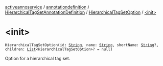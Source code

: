 [activeannoservice](../../../index.md) / [annotationdefinition](../../index.md) / [HierarchicalTagSetAnnotationDefinition](../index.md) / [HierarchicalTagSetOption](index.md) / [&lt;init&gt;](./-init-.md)

# &lt;init&gt;

`HierarchicalTagSetOption(id: `[`String`](https://kotlinlang.org/api/latest/jvm/stdlib/kotlin/-string/index.html)`, name: `[`String`](https://kotlinlang.org/api/latest/jvm/stdlib/kotlin/-string/index.html)`, shortName: `[`String`](https://kotlinlang.org/api/latest/jvm/stdlib/kotlin/-string/index.html)`?, children: `[`List`](https://kotlinlang.org/api/latest/jvm/stdlib/kotlin.collections/-list/index.html)`<HierarchicalTagSetOption>? = null)`

Option for a hierarchical tag set.

